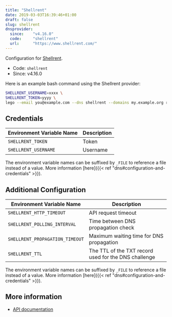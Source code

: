 ```yaml
---
title: "Shellrent"
date: 2019-03-03T16:39:46+01:00
draft: false
slug: shellrent
dnsprovider:
  since:    "v4.16.0"
  code:     "shellrent"
  url:      "https://www.shellrent.com/"
---
```


<!-- THIS DOCUMENTATION IS AUTO-GENERATED. PLEASE DO NOT EDIT. -->
<!-- providers/dns/shellrent/shellrent.toml -->
<!-- THIS DOCUMENTATION IS AUTO-GENERATED. PLEASE DO NOT EDIT. -->


Configuration for [Shellrent](https://www.shellrent.com/).


<!--more-->

- Code: `shellrent`
- Since: v4.16.0


Here is an example bash command using the Shellrent provider:

```bash
SHELLRENT_USERNAME=xxxx \
SHELLRENT_TOKEN=yyyy \
lego --email you@example.com --dns shellrent --domains my.example.org run
```




## Credentials

| Environment Variable Name | Description |
|-----------------------|-------------|
| `SHELLRENT_TOKEN` | Token |
| `SHELLRENT_USERNAME` | Username |

The environment variable names can be suffixed by `_FILE` to reference a file instead of a value.
More information [here]({{< ref "dns#configuration-and-credentials" >}}).


## Additional Configuration

| Environment Variable Name | Description |
|--------------------------------|-------------|
| `SHELLRENT_HTTP_TIMEOUT` | API request timeout |
| `SHELLRENT_POLLING_INTERVAL` | Time between DNS propagation check |
| `SHELLRENT_PROPAGATION_TIMEOUT` | Maximum waiting time for DNS propagation |
| `SHELLRENT_TTL` | The TTL of the TXT record used for the DNS challenge |

The environment variable names can be suffixed by `_FILE` to reference a file instead of a value.
More information [here]({{< ref "dns#configuration-and-credentials" >}}).




## More information

- [API documentation](https://api.shellrent.com/section/api2)

<!-- THIS DOCUMENTATION IS AUTO-GENERATED. PLEASE DO NOT EDIT. -->
<!-- providers/dns/shellrent/shellrent.toml -->
<!-- THIS DOCUMENTATION IS AUTO-GENERATED. PLEASE DO NOT EDIT. -->

